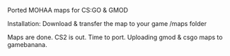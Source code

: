 Ported MOHAA maps for CS:GO & GMOD

Installation: Download & transfer the map to your game /maps folder

Maps are done. CS2 is out. Time to port.
Uploading gmod & csgo maps to gamebanana.
